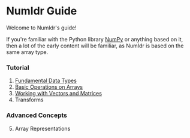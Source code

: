 # NumIdr Guide

Welcome to NumIdr's guide!

If you're familiar with the Python library [NumPy](https://numpy.org/) or anything based on it, then a lot of the early content will be familiar, as NumIdr is based on the same array type.

### Tutorial

1. [Fundamental Data Types](DataTypes.md)
2. [Basic Operations on Arrays](Operations.md)
3. [Working with Vectors and Matrices](VectorsMatrices.md)
4. Transforms

### Advanced Concepts

5. Array Representations
